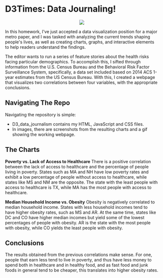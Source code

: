 # D3Times: Data Journaling! 

<p align="center">
  <img src="https://user-images.githubusercontent.com/77795761/125186189-76692380-e1ee-11eb-9f74-7cedd6bcf86e.gif" />
</p>

In this homework, I've just accepted a data visualization position for a major metro paper, and I was tasked with analyzing the current trends shaping people's lives, as well as creating charts, graphs, and interactive elements to help readers understand the findings. 

The editor wants to run a series of feature stories about the health risks facing particular demographics. To accomplish this, I sifted through information from the U.S. Census Bureau and the Behavioral Risk Factor Surveillance System, specifically, a data set included based on 2014 ACS 1-year estimates from the US Census Bureau. With this, I created a webpage that visualizes two correlations between four variables, with the appropriate conclusions.

## Navigating The Repo

Navigating the repository is simple:
- D3_data_journalism contains my HTML, JavaScript and CSS files.
- In images, there are screenshots from the resulting charts and a gif showing the working webpage.

## The Charts

**Poverty vs. Lack of Access to Healthcare**
There is a positive correlation between the lack of access to healthcare and the percentage of people living in poverty. States such as MA and NH have low poverty rates and exhibit a low percentage of people without access to healthcare, while states like MS and NM are the opposite. The state with the least people with access to healthcare is TX, while MA has the most people with access to healthcare.

**Median Household Income vs. Obesity**
Obesity is negatively correlated to median household income. States with less household incomes tend to have higher obesity rates, such as MS and AR. At the same time, states like DC and CO have higher median incomes but yield some of the lowest percentages of people with obesity. AR is the state with the most people with obesity, while CO yields the least people with obesity.

## Conclusions
The results obtained from the previous correlations make sense. For one, people that earn less tend to live in poverty, and thus have less money to spend both in healthcare and in healthy food, and as fast food and junk foods in general tend to be cheaper, this translates into higher obesity rates.
